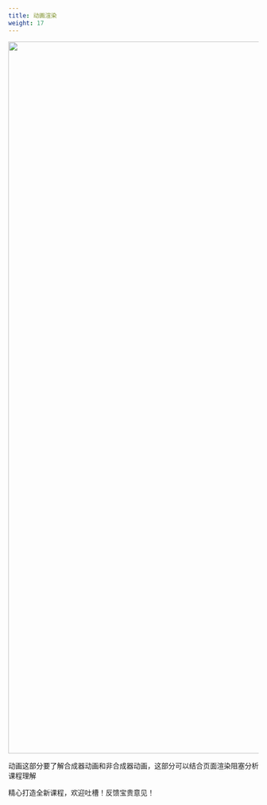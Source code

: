 ```yaml
---
title: 动画渲染
weight: 17
---
```


  <img loading="lazy" width="2246" height="1432" class="alignnone size-full wp-image-6353 shadow" src="https://haomou.oss-cn-beijing.aliyuncs.com/upload/2020/11/img_5fb3f1ead546f.png" data-src="https://haomou.oss-cn-beijing.aliyuncs.com/upload/2020/11/img_5fb3f1ead546f.png?x-oss-process=image/format,webp" alt="" srcset="https://haomou.oss-cn-beijing.aliyuncs.com/upload/2020/11/img_5fb3f1ead546f.png?x-oss-process=image/format,webp 2246w, https://haomou.oss-cn-beijing.aliyuncs.com/upload/2020/11/img_5fb3f1ead546f.png?x-oss-process=image/quality,q_50/resize,m_fill,w_300,h_191/format,webp 300w, https://haomou.oss-cn-beijing.aliyuncs.com/upload/2020/11/img_5fb3f1ead546f.png?x-oss-process=image/quality,q_50/resize,m_fill,w_800,h_510/format,webp 800w, https://haomou.oss-cn-beijing.aliyuncs.com/upload/2020/11/img_5fb3f1ead546f.png?x-oss-process=image/quality,q_50/resize,m_fill,w_768,h_490/format,webp 768w, https://haomou.oss-cn-beijing.aliyuncs.com/upload/2020/11/img_5fb3f1ead546f.png?x-oss-process=image/quality,q_50/resize,m_fill,w_1536,h_979/format,webp 1536w, https://haomou.oss-cn-beijing.aliyuncs.com/upload/2020/11/img_5fb3f1ead546f.png?x-oss-process=image/quality,q_50/resize,m_fill,w_2048,h_1306/format,webp 2048w" sizes="(max-width: 2246px) 100vw, 2246px" />

动画这部分要了解合成器动画和非合成器动画，这部分可以结合页面渲染阻塞分析课程理解

精心打造全新课程，欢迎吐槽！反馈宝贵意见！
